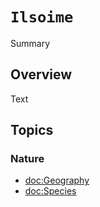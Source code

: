 # ``Ilsoime``

<!--@START_MENU_TOKEN@-->Summary<!--@END_MENU_TOKEN@-->

## Overview

<!--@START_MENU_TOKEN@-->Text<!--@END_MENU_TOKEN@-->

## Topics

### Nature

- <doc:Geography>
- <doc:Species>

###
